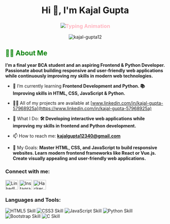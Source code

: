 <h1 align="center">Hi 👋, I'm Kajal Gupta</h1>
   
  
<h3 align="center" style="color:#FFB6C1;">
    
  <img src="https://readme-typing-svg.demolab.com?font=Fira+Code&size=20&pause=1000&color=FFB6C1&center=true&vCenter=true&width=500&lines=Aspiring+Frontend+%26+Python+Developer;Creating+Responsive+Websites;Learning+Modern+Frontend+Frameworks" alt="Typing Animation" />
</h3>

  

<p align="center">
<img src="https://github-profile-trophy.vercel.app/?username=kajal-gupta12&theme=radical" alt="kajal-gupta12" />
</p>


<h2 align="left" style="color:green;">👩‍💻 About Me</h2>



**I’m a final year BCA student and an aspiring Frontend & Python Developer. Passionate about building responsive and user-friendly web applications while continuously improving my skills in modern web technologies.**

- 🌱 I’m currently learning **Frontend Development and Python. 📚 Improving skills in HTML, CSS, JavaScript & Python.**

- 👨‍💻 All of my projects are available at [www.linkedin.com/in/kajal-gupta-57968925a](https://www.linkedin.com/in/kajal-gupta-57968925a)

- 💼 What I Do: **🛠️ Developing interactive web applications while improving my skills in frontend and Python development.**

- 📫 How to reach me: **kajalgupta12340@gmail.com**

- 🎯 My Goals: **Master HTML, CSS, and JavaScript to build responsive websites. Learn modern frontend frameworks like React or Vue.js. Create visually appealing and user-friendly web applications.**

<h3 align="left">Connect with me:</h3>
<p align="left">
<a href="https://linkedin.com/in/kajal-gupta-57968925a" target="blank"><img align="center" src="https://raw.githubusercontent.com/rahuldkjain/github-profile-readme-generator/master/src/images/icons/Social/linked-in-alt.svg" alt="LinkedIn" height="30" width="40" /></a>
<a href="https://instagram.com/kajalgupta._12" target="blank"><img align="center" src="https://raw.githubusercontent.com/rahuldkjain/github-profile-readme-generator/master/src/images/icons/Social/instagram.svg" alt="Instagram" height="30" width="40" /></a>
<a href="https://www.hackerrank.com/kajalgpta122" target="blank"><img align="center" src="https://raw.githubusercontent.com/rahuldkjain/github-profile-readme-generator/master/src/images/icons/Social/hackerrank.svg" alt="HackerRank" height="30" width="40" /></a>
</p>
<h3 align="left">Languages and Tools:</h3>

<p align="left">
<img src="https://img.shields.io/badge/HTML5-85%25-brightgreen?style=for-the-badge&logo=html5" alt="HTML5 Skill"/>
<img src="https://img.shields.io/badge/CSS3-80%25-blue?style=for-the-badge&logo=css3" alt="CSS3 Skill"/>
<img src="https://img.shields.io/badge/JavaScript-70%25-yellow?style=for-the-badge&logo=javascript" alt="JavaScript Skill"/>
<img src="https://img.shields.io/badge/Python-75%25-blue?style=for-the-badge&logo=python" alt="Python Skill"/>
<img src="https://img.shields.io/badge/Bootstrap-70%25-purple?style=for-the-badge&logo=bootstrap" alt="Bootstrap Skill"/>
<img src="https://img.shields.io/badge/C-60%25-orange?style=for-the-badge&logo=c" alt="C Skill"/>
</p>




</p>
